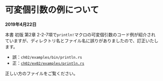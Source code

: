 # 可変個引数の例について

**2019年4月22日**

本書 初版 第2章 2-2-7項で`println!`マクロの可変個引数のコード例が紹介されていますが、ディレクトリ名とファイル名に誤りがありましたので、訂正いたします。

- 誤：`ch02/examples/bin/println.rs`
- 正：[`ch02/ex02/examples/println.rs`][ex02-println]

正しい方のファイルをご覧ください。

[ex02-println]: ../ex02/examples/println.rs

